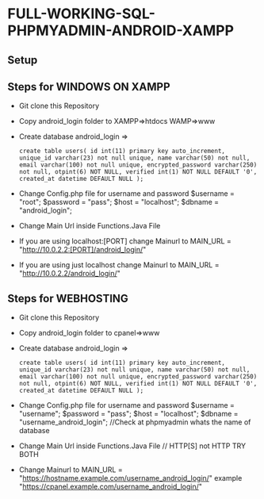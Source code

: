 # FULL-WORKING-SQL-PHPMYADMIN-ANDROID-XAMPP

## Setup
## Steps for WINDOWS ON XAMPP
  - Git clone this Repository
  - Copy android_login folder to XAMPP=>htdocs  WAMP=>www
  - Create database android_login =>
  
        create table users( id int(11) primary key auto_increment, unique_id varchar(23) not null unique, name varchar(50) not null, email varchar(100) not null unique, encrypted_password varchar(250) not null, otpint(6) NOT NULL, verified int(1) NOT NULL DEFAULT '0', created_at datetime DEFAULT NULL );
    
  - Change Config.php file for username and password
      $username = "root"; 
      $password = "pass"; 
      $host = "localhost"; 
      $dbname = "android_login"; 
  - Change Main Url inside Functions.Java File 
  - If you are using localhost:[PORT] change Mainurl to MAIN_URL = "http://10.0.2.2:[PORT]/android_login/"
  - If you are using just localhost change Mainurl to MAIN_URL = "http://10.0.2.2/android_login/"


## Steps for WEBHOSTING
  - Git clone this Repository
  - Copy android_login folder to cpanel=>www
  - Create database android_login =>
  
        create table users( id int(11) primary key auto_increment, unique_id varchar(23) not null unique, name varchar(50) not null, email varchar(100) not null unique, encrypted_password varchar(250) not null, otpint(6) NOT NULL, verified int(1) NOT NULL DEFAULT '0', created_at datetime DEFAULT NULL );
    
  - Change Config.php file for username and password
      $username = "username"; 
      $password = "pass"; 
      $host = "localhost"; 
      $dbname = "username_android_login"; //Check at phpmyadmin whats the name of database
      
  - Change Main Url inside Functions.Java File // HTTP[S] not HTTP TRY BOTH
  - Change Mainurl to MAIN_URL = "https://hostname.example.com/username_android_login/" example "https://cpanel.example.com/username_android_login/"
